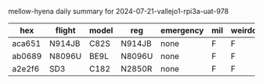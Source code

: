 mellow-hyena daily summary for 2024-07-21-vallejo1-rpi3a-uat-978

|hex|flight|model|reg|emergency|mil|weirdo|
|--|--|--|--|--|--|--|
|aca651|N914JB|C82S|N914JB|none|F|F|
|ab0689|N8096U|BE9L|N8096U|none|F|F|
|a2e2f6|SD3|C182|N2850R|none|F|F|
